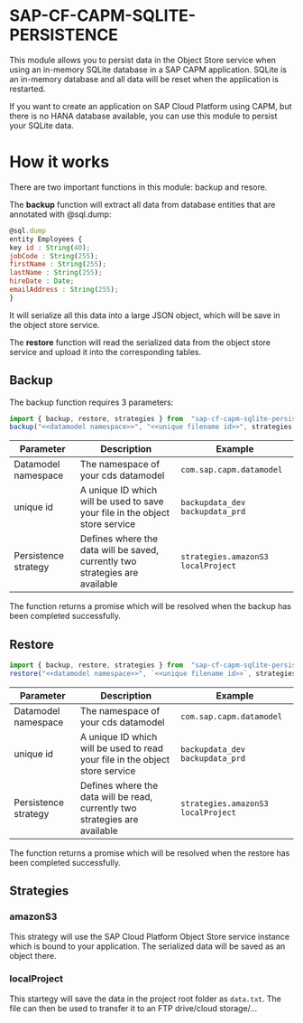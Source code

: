 
# SAP-CF-CAPM-SQLITE-PERSISTENCE

This module allows you to persist data in the Object Store service when using an in-memory SQLite database in a SAP CAPM application. SQLite is an in-memory database and all data will be reset when the application is restarted.

If you want to create an application on SAP Cloud Platform using CAPM, but there is no HANA database available, you can use this module to persist your SQLite data.

# How it works

There are two important functions in this module: backup and resore.

The <b>backup</b> function will extract all data from database entities that are annotated with @sql.dump:

```js
@sql.dump
entity Employees {
key id : String(40);
jobCode : String(255);
firstName : String(255);
lastName : String(255);
hireDate : Date;
emailAddress : String(255);
}
````

It will serialize all this data into a large JSON object, which will be save in the object store service.
  
The <b>restore</b>  function  will  read  the  serialized  data  from  the  object  store  service  and  upload  it  into  the  corresponding  tables.

## Backup

The  backup  function  requires 3 parameters:
```js
import { backup, restore, strategies } from  "sap-cf-capm-sqlite-persistence";
backup("<<datamodel namespace>>", "<<unique filename id>>", strategies.amazonS3);
```
| Parameter | Description | Example |
|--|--|--|
| Datamodel namespace | The namespace of your cds datamodel | `com.sap.capm.datamodel` |
| unique id | A unique ID which will be used to save your file in the object store service | `backupdata_dev` `backupdata_prd`
| Persistence strategy | Defines where the data will be saved, currently two strategies are available | `strategies.amazonS3` `localProject`

The function returns a promise which will be resolved when the backup has been completed successfully.

## Restore
```js
import { backup, restore, strategies } from  "sap-cf-capm-sqlite-persistence";
restore("<<datamodel namespace>>", `<<unique filename id>>`, strategies.amazonS3)
```
| Parameter | Description | Example |
|--|--|--|
| Datamodel namespace | The namespace of your cds datamodel | `com.sap.capm.datamodel` |
| unique id | A unique ID which will be used to read your file in the object store service | `backupdata_dev` `backupdata_prd`
| Persistence strategy | Defines where the data will be read, currently two strategies are available | `strategies.amazonS3` `localProject`
The function returns a promise which will be resolved when the restore has been completed successfully.

## Strategies  
### amazonS3
This strategy will use the SAP Cloud Platform Object Store service instance which is bound to your application. The serialized data will be saved as an object there.
### localProject
This startegy will save the data in the project root folder as `data.txt`. The file can then be used to transfer it to an FTP drive/cloud storage/...
